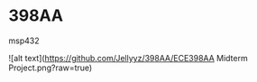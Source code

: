# 398AA
msp432

![alt text](https://github.com/Jellyyz/398AA/ECE398AA Midterm Project.png?raw=true)

